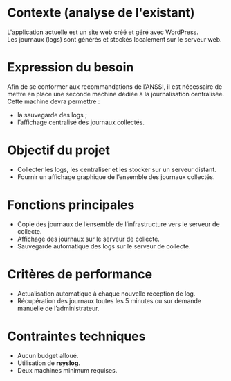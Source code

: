 # Contexte (analyse de l'existant)

L'application actuelle est un site web créé et géré avec WordPress.  
Les journaux (logs) sont générés et stockés localement sur le serveur web.

# Expression du besoin

Afin de se conformer aux recommandations de l’ANSSI, il est nécessaire de mettre en place une seconde machine dédiée à la journalisation centralisée.  
Cette machine devra permettre :

- la sauvegarde des logs ;
- l’affichage centralisé des journaux collectés.

# Objectif du projet

- Collecter les logs, les centraliser et les stocker sur un serveur distant.  
- Fournir un affichage graphique de l’ensemble des journaux collectés.

# Fonctions principales

- Copie des journaux de l’ensemble de l’infrastructure vers le serveur de collecte.  
- Affichage des journaux sur le serveur de collecte.  
- Sauvegarde automatique des logs sur le serveur de collecte.

# Critères de performance

- Actualisation automatique à chaque nouvelle réception de log.  
- Récupération des journaux toutes les 5 minutes ou sur demande manuelle de l’administrateur.

# Contraintes techniques

- Aucun budget alloué.  
- Utilisation de **rsyslog**.  
- Deux machines minimum requises.

